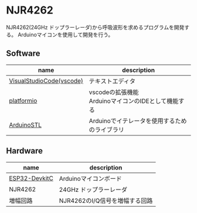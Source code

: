 # NJR4262
NJR4262(24GHz ドップラーレーダ)から呼吸波形を求めるプログラムを開発する。
Arduinoマイコンを使用して開発を行う。

## Software
| name | description |
| ---- | ---- |
| [VisualStudioCode(vscode)](https://azure.microsoft.com/ja-jp/products/visual-studio-code) | テキストエディタ |
| [platformio](https://platformio.org/) | vscodeの拡張機能</br>ArduinoマイコンのIDEとして機能する |
| [ArduinoSTL](https://registry.platformio.org/libraries/mike-matera/ArduinoSTL) | Arduinoでイテレータを使用するためのライブラリ |

## Hardware
| name | description |
| ---- | ---- |
| [ESP32-DevkitC](https://akizukidenshi.com/catalog/g/gM-11819/) | Arduinoマイコンボード |
| NJR4262 | 24GHz ドップラーレーダ |
| 増幅回路 | NJR4262のI/Q信号を増幅する回路 |
